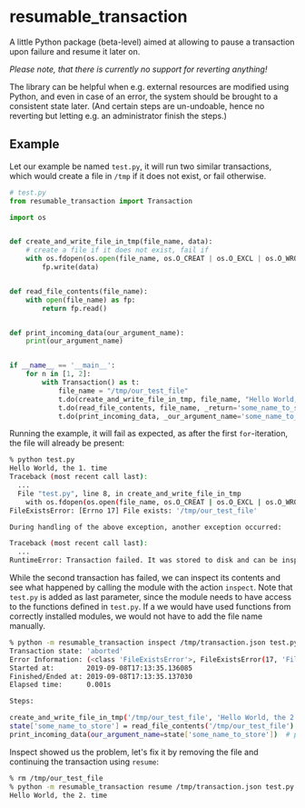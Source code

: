 # resumable_transaction

A little Python package (beta-level) aimed at allowing to pause a transaction upon failure and resume it later on.

*Please note, that there is currently no support for reverting anything!*

The library can be helpful when e.g. external resources are modified using Python, and even in case of an error, the system should be brought to a consistent state later. (And certain steps are un-undoable, hence no reverting but letting e.g. an administrator finish the steps.)

## Example

Let our example be named `test.py`, it will run two similar transactions, which would create a file in `/tmp` if it does not exist, or fail otherwise.

```python
# test.py
from resumable_transaction import Transaction

import os


def create_and_write_file_in_tmp(file_name, data):
    # create a file if it does not exist, fail if
    with os.fdopen(os.open(file_name, os.O_CREAT | os.O_EXCL | os.O_WRONLY), 'w') as fp:
        fp.write(data)


def read_file_contents(file_name):
    with open(file_name) as fp:
        return fp.read()


def print_incoming_data(our_argument_name):
    print(our_argument_name)


if __name__ == '__main__':
    for n in [1, 2]:
        with Transaction() as t:
            file_name = "/tmp/our_test_file"
            t.do(create_and_write_file_in_tmp, file_name, "Hello World, the {n}. time".format(n=n))
            t.do(read_file_contents, file_name, _return='some_name_to_store')
            t.do(print_incoming_data, _our_argument_name='some_name_to_store')
```

Running the example, it will fail as expected, as after the first `for`-iteration, the file will already be present:

```bash
% python test.py
Hello World, the 1. time
Traceback (most recent call last):
  ...
  File "test.py", line 8, in create_and_write_file_in_tmp
    with os.fdopen(os.open(file_name, os.O_CREAT | os.O_EXCL | os.O_WRONLY), 'w') as fp:
FileExistsError: [Errno 17] File exists: '/tmp/our_test_file'

During handling of the above exception, another exception occurred:

Traceback (most recent call last):
  ...
RuntimeError: Transaction failed. It was stored to disk and can be inspected/resumed later. It is stored under "/tmp/transaction.json".
```

While the second transaction has failed, we can inspect its contents and see what happened by calling the module with the action `inspect`. Note that `test.py` is added as last parameter, since the module needs to have access to the functions defined in `test.py`. If a we would have used functions from correctly installed modules, we would not have to add the file name manually.

```bash
% python -m resumable_transaction inspect /tmp/transaction.json test.py
Transaction state: 'aborted'
Error Information: (<class 'FileExistsError'>, FileExistsError(17, 'File exists'), [<FrameSummary file resumable_transaction/__init__.py, line 170 in execute>, <FrameSummary file test.py, line 8 in create_and_write_file_in_tmp>])
Started at:        2019-09-08T17:13:35.136085
Finished/Ended at: 2019-09-08T17:13:35.137030
Elapsed time:      0.001s

Steps:

create_and_write_file_in_tmp('/tmp/our_test_file', 'Hello World, the 2. time')  # error at 0.000s took 0.001s
state['some_name_to_store'] = read_file_contents('/tmp/our_test_file')  # pending
print_incoming_data(our_argument_name=state['some_name_to_store'])  # pending
```

Inspect showed us the problem, let's fix it by removing the file and continuing the transaction using `resume`:

```bash
% rm /tmp/our_test_file
% python -m resumable_transaction resume /tmp/transaction.json test.py 
Hello World, the 2. time
```

